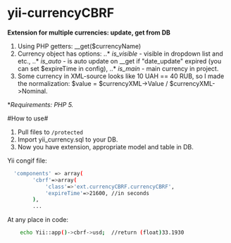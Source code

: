 yii-currencyCBRF
========
**Extension for multiple currencies: update, get from DB**
1. Using PHP getters: __get($currencyName)
2. Currency object has options:
..* *is_visible* - visible in dropdown list and etc.,
..* *is_auto* - is auto update on __get if "date_update" expired (you can set $expireTime in config),
..* *is_main* - main currency in project.
3. Some currency in XML-source looks like 10 UAH == 40 RUB, so I made the normalization:  $value = $currencyXML->Value / $currencyXML->Nominal.


**Requirements: PHP 5.*

#How to use#
1. Pull files to `/protected`
2. Import yii_currency.sql to your DB.
3. Now you have extension, appropriate model and table in DB.

Yii congif file:
```bash
  'components' => array(
        'cbrf'=>array(
            'class'=>'ext.currencyCBRF.currencyCBRF',
            'expireTime'=>21600, //in seconds
        ),
        ...
```
At any place in code:
```bash
    echo Yii::app()->cbrf->usd;  //return (float)33.1930
```